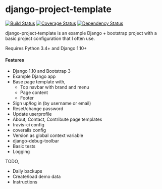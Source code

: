 # django-project-template
[![Build Status](https://travis-ci.org/bartromgens/django-project-template.svg?branch=master)](https://travis-ci.org/bartromgens/django-project-template) [![Coverage Status](https://coveralls.io/repos/github/bartromgens/django-project-template/badge.svg?branch=master)](https://coveralls.io/github/bartromgens/django-project-template?branch=master) [![Dependency Status](https://gemnasium.com/badges/github.com/bartromgens/django-project-template.svg)](https://gemnasium.com/github.com/bartromgens/django-project-template)

django-project-template is an example Django + bootstrap project with a basic project configuration that I often use. 

Requires Python 3.4+ and Django 1.10+

#### Features

- Django 1.10 and Bootstrap 3 
- Example Django app
- Base page template with,
  - Top navbar with brand and menu
  - Page content
  - Footer
- Sign up/log in (by username or email)
- Reset/change password
- Update userprofile
- About, Contact, Contribute page templates
- travis-ci config
- coveralls config
- Version as global context variable
- django-debug-toolbar
- Basic tests
- Logging

TODO,
- Daily backups
- Create/load demo data
- Instructions
